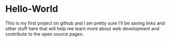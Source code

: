 # Hello-World
This is my first project on github and I am pretty sure I'll be saving links and other stuff here that will help me learn more about web development and contribute to the open source pages.
